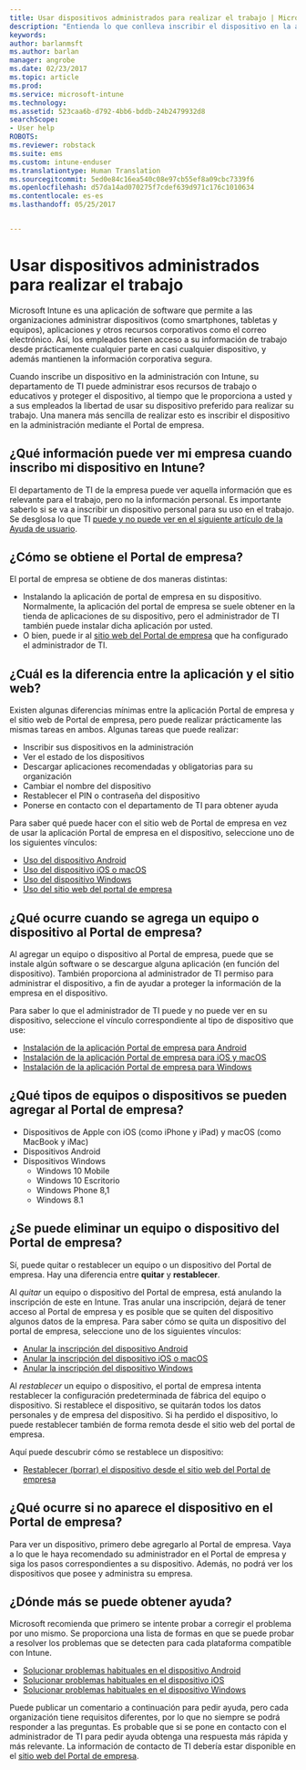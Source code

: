 ```yaml
---
title: Usar dispositivos administrados para realizar el trabajo | Microsoft Docs
description: "Entienda lo que conlleva inscribir el dispositivo en la administración con Intune."
keywords: 
author: barlanmsft
ms.author: barlan
manager: angrobe
ms.date: 02/23/2017
ms.topic: article
ms.prod: 
ms.service: microsoft-intune
ms.technology: 
ms.assetid: 523caa6b-d792-4bb6-bddb-24b2479932d8
searchScope:
- User help
ROBOTS: 
ms.reviewer: robstack
ms.suite: ems
ms.custom: intune-enduser
ms.translationtype: Human Translation
ms.sourcegitcommit: 5ed0e84c16ea540c08e97cb55ef8a09cbc7339f6
ms.openlocfilehash: d57da14ad070275f7cdef639d971c176c1010634
ms.contentlocale: es-es
ms.lasthandoff: 05/25/2017


---
```


# <a name="use-managed-devices-to-get-work-done"></a>Usar dispositivos administrados para realizar el trabajo
Microsoft Intune es una aplicación de software que permite a las organizaciones administrar dispositivos (como smartphones, tabletas y equipos), aplicaciones y otros recursos corporativos como el correo electrónico. Así, los empleados tienen acceso a su información de trabajo desde prácticamente cualquier parte en casi cualquier dispositivo, y además mantienen la información corporativa segura.

Cuando inscribe un dispositivo en la administración con Intune, su departamento de TI puede administrar esos recursos de trabajo o educativos y proteger el dispositivo, al tiempo que le proporciona a usted y a sus empleados la libertad de usar su dispositivo preferido para realizar su trabajo. Una manera más sencilla de realizar esto es inscribir el dispositivo en la administración mediante el Portal de empresa.

## <a name="what-information-can-my-company-see-when-i-enroll-my-device-in-intune"></a>¿Qué información puede ver mi empresa cuando inscribo mi dispositivo en Intune?
El departamento de TI de la empresa puede ver aquella información que es relevante para el trabajo, pero no la información personal. Es importante saberlo si se va a inscribir un dispositivo personal para su uso en el trabajo. Se desglosa lo que TI [puede y no puede ver en el siguiente artículo de la Ayuda de usuario](what-info-can-your-company-see-when-you-enroll-your-device-in-intune.md).

## <a name="how-do-i-get-the-company-portal"></a>¿Cómo se obtiene el Portal de empresa?
El portal de empresa se obtiene de dos maneras distintas:

- Instalando la aplicación de portal de empresa en su dispositivo. Normalmente, la aplicación del portal de empresa se suele obtener en la tienda de aplicaciones de su dispositivo, pero el administrador de TI también puede instalar dicha aplicación por usted.
- O bien, puede ir al [sitio web del Portal de empresa](https://portal.manage.microsoft.com) que ha configurado el administrador de TI.

## <a name="whats-the-difference-between-the-app-and-the-website"></a>¿Cuál es la diferencia entre la aplicación y el sitio web?
Existen algunas diferencias mínimas entre la aplicación Portal de empresa y el sitio web de Portal de empresa, pero puede realizar prácticamente las mismas tareas en ambos. Algunas tareas que puede realizar:

- Inscribir sus dispositivos en la administración
- Ver el estado de los dispositivos
- Descargar aplicaciones recomendadas y obligatorias para su organización
- Cambiar el nombre del dispositivo
- Restablecer el PIN o contraseña del dispositivo
- Ponerse en contacto con el departamento de TI para obtener ayuda

Para saber qué puede hacer con el sitio web de Portal de empresa en vez de usar la aplicación Portal de empresa en el dispositivo, seleccione uno de los siguientes vínculos:

- [Uso del dispositivo Android](using-your-android-device-with-intune.md)
- [Uso del dispositivo iOS o macOS](using-your-ios-or-macOS-device-with-intune.md)
- [Uso del dispositivo Windows](using-your-windows-device-with-intune.md)
- [Uso del sitio web del portal de empresa](using-the-intune-company-portal-website.md)

## <a name="what-happens-when-you-add-a-computer-or-device-to-the-company-portal"></a>¿Qué ocurre cuando se agrega un equipo o dispositivo al Portal de empresa?
Al agregar un equipo o dispositivo al Portal de empresa, puede que se instale algún software o se descargue alguna aplicación (en función del dispositivo). También proporciona al administrador de TI permiso para administrar el dispositivo, a fin de ayudar a proteger la información de la empresa en el dispositivo.

Para saber lo que el administrador de TI puede y no puede ver en su dispositivo, seleccione el vínculo correspondiente al tipo de dispositivo que use:

- [Instalación de la aplicación Portal de empresa para Android](what-happens-if-you-install-the-company-portal-app-and-enroll-your-device-in-intune-android.md)
- [Instalación de la aplicación Portal de empresa para iOS y macOS](what-happens-if-you-install-the-company-portal-app-and-enroll-your-device-in-intune-ios.md)
- [Instalación de la aplicación Portal de empresa para Windows](what-info-can-your-company-see-when-you-enroll-your-device-in-intune.md)

## <a name="what-kind-of-computers-or-devices-can-you-add-to-the-company-portal"></a>¿Qué tipos de equipos o dispositivos se pueden agregar al Portal de empresa?
-   Dispositivos de Apple con iOS (como iPhone y iPad) y macOS (como MacBook y iMac)
-   Dispositivos Android
-   Dispositivos Windows
    -   Windows 10 Mobile
    -   Windows 10 Escritorio
    -   Windows Phone 8,1
    -   Windows 8.1

## <a name="can-you-remove-a-computer-or-device-from-the-company-portal"></a>¿Se puede eliminar un equipo o dispositivo del Portal de empresa?
Sí, puede quitar o restablecer un equipo o un dispositivo del Portal de empresa. Hay una diferencia entre **quitar** y **restablecer**.

Al *quitar* un equipo o dispositivo del Portal de empresa, está anulando la inscripción de este en Intune. Tras anular una inscripción, dejará de tener acceso al Portal de empresa y es posible que se quiten del dispositivo algunos datos de la empresa. Para saber cómo se quita un dispositivo del portal de empresa, seleccione uno de los siguientes vínculos:

- [Anular la inscripción del dispositivo Android](unenroll-your-device-from-intune-android.md)
- [Anular la inscripción del dispositivo iOS o macOS](unenroll-your-device-from-intune-ios.md)
- [Anular la inscripción del dispositivo Windows](unenroll-your-device-from-intune-windows.md)

Al *restablecer* un equipo o dispositivo, el portal de empresa intenta restablecer la configuración predeterminada de fábrica del equipo o dispositivo. Si restablece el dispositivo, se quitarán todos los datos personales y de empresa del dispositivo. Si ha perdido el dispositivo, lo puede restablecer también de forma remota desde el sitio web del portal de empresa.

Aquí puede descubrir cómo se restablece un dispositivo:

- [Restablecer (borrar) el dispositivo desde el sitio web del Portal de empresa](reset-erase-your-device-cpwebsite.md)

## <a name="what-if-i-cant-see-my-device-in-the-company-portal"></a>¿Qué ocurre si no aparece el dispositivo en el Portal de empresa?
Para ver un dispositivo, primero debe agregarlo al Portal de empresa. Vaya a lo que le haya recomendado su administrador en el Portal de empresa y siga los pasos correspondientes a su dispositivo. Además, no podrá ver los dispositivos que posee y administra su empresa.

## <a name="where-else-can-i-go-for-help"></a>¿Dónde más se puede obtener ayuda?
Microsoft recomienda que primero se intente probar a corregir el problema por uno mismo. Se proporciona una lista de formas en que se puede probar a resolver los problemas que se detecten para cada plataforma compatible con Intune.

- [Solucionar problemas habituales en el dispositivo Android](troubleshoot-your-device-android.md)
- [Solucionar problemas habituales en el dispositivo iOS](troubleshoot-your-device-ios.md)
- [Solucionar problemas habituales en el dispositivo Windows](troubleshoot-your-device-windows.md)

Puede publicar un comentario a continuación para pedir ayuda, pero cada organización tiene requisitos diferentes, por lo que no siempre se podrá responder a las preguntas. Es probable que si se pone en contacto con el administrador de TI para pedir ayuda obtenga una respuesta más rápida y más relevante. La información de contacto de TI debería estar disponible en el [sitio web del Portal de empresa](https://portal.manage.microsoft.com).

